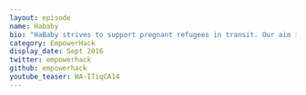 ```yaml
---
layout: episode
name: Hababy
bio: "HaBaby strives to support pregnant refugees in transit. Our aim is to facilitate patient-doctor communication and make interactions with constrained medical personnel more effective and efficient. The app focuses on the ability to capture key symptoms and a lightweight patient history. It is accessible in multiple languages; Arabic and English to start. The name comes from combining the Arabic word “habibi,” meaning sweetheart or baby, with the English word “baby.” The app is being developed with partners at Doctors of the World (DOTW), Médecins Sans Frontières (MSF), Muslim Doctors Association (MDA), Oxford University, and Syrian American Medical Society (SAMS)."
category: EmpowerHack
display_date: Sept 2016
twitter: empowerhack
github: empowerhack
youtube_teaser: WA-ITiqCA14
---
```

